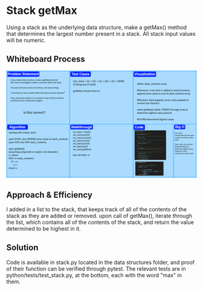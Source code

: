 # Stack getMax
<!-- Description of the challenge -->
Using a stack as the underlying data structure, make a getMax() method that determines the largest number present in a stack. All stack input values will be numeric.
## Whiteboard Process
<!-- Embedded whiteboard image -->
![Whiteboard Image](./WhiteBoard.png)

## Approach & Efficiency
<!-- What approach did you take? Why? What is the Big O space/time for this approach? -->
I added in a list to the stack, that keeps track of all of the contents of the stack as they are added or removed. upon call of getMax(), iterate through the list, which contains all of the contents of the stack, and return the value determined to be highest in it.

## Solution
<!-- Show how to run your code, and examples of it in action -->
Code is available in stack.py located in the data structures folder, and proof of their function can be verified through pytest. The relevant tests are in python/tests/test_stack.py, at the bottom, each with the word "max" in them.
